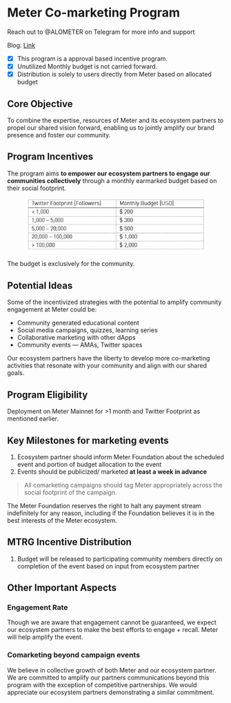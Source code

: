 # Meter Co-marketing Program

Reach out to @ALOMETER on Telegram for more info and support&#x20;

Blog: [Link](https://medium.com/meter-io/meter-co-marketing-program-for-ecosystem-partners-33fa61df24af)

* [x] This program is a approval based incentive program.
* [x] Unutilized Monthly budget is not carried forward.
* [x] Distribution is solely to users directly from Meter based on allocated budget

## Core Objective

To combine the expertise, resources of Meter and its ecosystem partners to propel our shared vision forward, enabling us to jointly amplify our brand presence and foster our community.

## Program Incentives

The program aims **to empower our ecosystem partners to engage our communities collectively** through a monthly earmarked budget based on their social footprint.

<figure><img src="../../.gitbook/assets/image (1).png" alt=""><figcaption></figcaption></figure>

The budget is exclusively for the community.

## Potential Ideas

Some of the incentivized strategies with the potential to amplify community engagement at Meter could be:

* Community generated educational content
* Social media campaigns, quizzes, learning series
* Collaborative marketing with other dApps
* Community events — AMAs, Twitter spaces

Our ecosystem partners have the liberty to develop more co-marketing activities that resonate with your community and align with our shared goals.

## Program Eligibility

Deployment on Meter Mainnet for >1 month and Twitter Footprint as mentioned earlier.

## Key Milestones for marketing events <a href="#b575" id="b575"></a>

1. Ecosystem partner should inform Meter Foundation about the scheduled event and portion of budget allocation to the event
2. Events should be publicized/ marketed **at least a week in advance**

> All comarketing campaigns should tag Meter appropriately across the social footprint of the campaign.

The Meter Foundation reserves the right to halt any payment stream indefinitely for any reason, including if the Foundation believes it is in the best interests of the Meter ecosystem.

## MTRG Incentive Distribution

1. Budget will be released to participating community members directly on completion of the event based on input from ecosystem partner

## Other Important Aspects

### Engagement Rate <a href="#8690" id="8690"></a>

Though we are aware that engagement cannot be guaranteed, we expect our ecosystem partners to make the best efforts to engage + recall. Meter will help amplify the event.

### Comarketing beyond campaign events <a href="#493a" id="493a"></a>

We believe in collective growth of both Meter and our ecosystem partner. We are committed to amplify our partners communications beyond this program with the exception of competitive partnerships. We would appreciate our ecosystem partners demonstrating a similar commitment.
